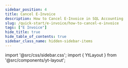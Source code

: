 ```yaml
---
sidebar_position: 4
title: Cancel E-Invoice 
description: How to Cancel E-Invoice in SQL Accounting
slug: /quick-start/e-invoice/how-to-cancel-e-invoice
tags: ["E Invoice"]
hide_title: true 
hide_table_of_contents: true
sidebar_class_name: hidden-sidebar-items
---
```


import '@src/css/sidebar.css';
import { YtLayout } from '@src/components/yt-layout';

<YtLayout 
    videoId="6BY28G95S14"
/>
